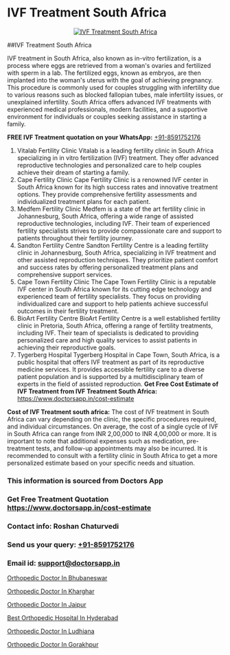 # IVF Treatment South Africa

<p align="center">
  <a href="https://doctorsapp.in/treatment/ivf-treatment">
    <img src="https://doctorsapp.co.in/uploads/treatment_image/ICSI.jpg" alt="IVF Treatment South Africa">
  </a>
</p>
##IVF Treatment South Africa

IVF treatment in South Africa, also known as in-vitro fertilization, is a process where eggs are retrieved from a woman's ovaries and fertilized with sperm in a lab. The fertilized eggs, known as embryos, are then implanted into the woman's uterus with the goal of achieving pregnancy. This procedure is commonly used for couples struggling with infertility due to various reasons such as blocked fallopian tubes, male infertility issues, or unexplained infertility. South Africa offers advanced IVF treatments with experienced medical professionals, modern facilities, and a supportive environment for individuals or couples seeking assistance in starting a family.

**FREE IVF Treatment quotation on your WhatsApp:**  [+91-8591752176](https://api.whatsapp.com/send?phone=8591752176)

1) Vitalab Fertility Clinic   Vitalab is a leading fertility clinic in South Africa specializing in in vitro fertilization (IVF) treatment. They offer advanced reproductive technologies and personalized care to help couples achieve their dream of starting a family.
2) Cape Fertility Clinic   Cape Fertility Clinic is a renowned IVF center in South Africa known for its high success rates and innovative treatment options. They provide comprehensive fertility assessments and individualized treatment plans for each patient.
3) Medfem Fertility Clinic   Medfem is a state of the art fertility clinic in Johannesburg, South Africa, offering a wide range of assisted reproductive technologies, including IVF. Their team of experienced fertility specialists strives to provide compassionate care and support to patients throughout their fertility journey.
4) Sandton Fertility Centre   Sandton Fertility Centre is a leading fertility clinic in Johannesburg, South Africa, specializing in IVF treatment and other assisted reproduction techniques. They prioritize patient comfort and success rates by offering personalized treatment plans and comprehensive support services.
5) Cape Town Fertility Clinic   The Cape Town Fertility Clinic is a reputable IVF center in South Africa known for its cutting edge technology and experienced team of fertility specialists. They focus on providing individualized care and support to help patients achieve successful outcomes in their fertility treatment.
6) BioArt Fertility Centre   BioArt Fertility Centre is a well established fertility clinic in Pretoria, South Africa, offering a range of fertility treatments, including IVF. Their team of specialists is dedicated to providing personalized care and high quality services to assist patients in achieving their reproductive goals.
7) Tygerberg Hospital   Tygerberg Hospital in Cape Town, South Africa, is a public hospital that offers IVF treatment as part of its reproductive medicine services. It provides accessible fertility care to a diverse patient population and is supported by a multidisciplinary team of experts in the field of assisted reproduction.
**Get Free Cost Estimate of IVF Treatment from IVF Treatment South Africa:** https://www.doctorsapp.in/cost-estimate

**Cost of IVF Treatment south africa:**
The cost of IVF treatment in South Africa can vary depending on the clinic, the specific procedures required, and individual circumstances. On average, the cost of a single cycle of IVF in South Africa can range from INR 2,00,000 to INR 4,00,000 or more. It is important to note that additional expenses such as medication, pre-treatment tests, and follow-up appointments may also be incurred. It is recommended to consult with a fertility clinic in South Africa to get a more personalized estimate based on your specific needs and situation.

### This information is sourced from Doctors App 
### Get Free Treatment Quotation https://www.doctorsapp.in/cost-estimate
### Contact info: Roshan Chaturvedi 
### Send us your query: [+91-8591752176](https://api.whatsapp.com/send?phone=8591752176) 
### Email id: support@doctorsapp.in

[Orthopedic Doctor In Bhubaneswar](https://www.linkedin.com/pulse/orthopedic-doctor-bhubaneswar-doctorsapp-dhaka-b0pre?trackingId=kXhje33UNWnFkqsYm4s8LA%3D%3D&lipi=urn%3Ali%3Apage%3Ad_flagship3_company_admin%3Bo%2BosOGJBSO63YocmsfjAZA%3D%3D)

[Orthopedic Doctor In Kharghar](https://www.linkedin.com/pulse/orthopedic-doctor-kharghar-doctorsappin-d4qtc?trackingId=0MABeXFsXGTpiHVBSN8T5Q%3D%3D&lipi=urn%3Ali%3Apage%3Ad_flagship3_company_admin%3BcTUR6naWQkWjeA%2BR15noZQ%3D%3D)

[Orthopedic Doctor In Jaipur](https://medium.com/@vimalrana22/orthopedic-doctor-in-jaipur-cab5aa22cd63)

[Best Orthopedic Hospital In Hyderabad](https://medium.com/@vimalrana22/best-orthopedic-hospital-in-hyderabad-e7492a968a31)

[Orthopedic Doctor In Ludhiana](https://doctors-apps.github.io/doctorsapp/orthopedic-doctor-in-ludhiana)

[Orthopedic Doctor In Gorakhpur](https://doctors-apps.github.io/doctorsapp/orthopedic-doctor-in-gorakhpur)


